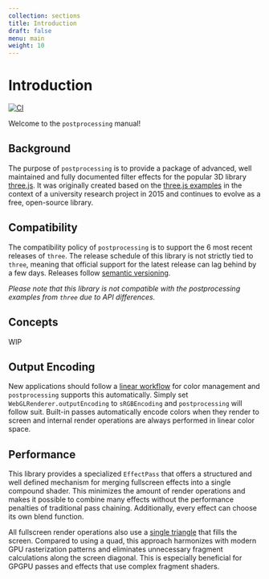 ```yaml
---
collection: sections
title: Introduction
draft: false
menu: main
weight: 10
---
```


# Introduction

[![CI](https://github.com/vanruesc/postprocessing/actions/workflows/ci.yml/badge.svg)](https://github.com/vanruesc/postprocessing/actions/workflows/ci.yml)

Welcome to the `postprocessing` manual!

## Background

The purpose of `postprocessing` is to provide a package of advanced, well maintained and fully documented filter effects for the popular 3D library [three.js](https://threejs.org/). It was originally created based on the [three.js examples](https://threejs.org/examples/?q=postprocessing) in the context of a university research project in 2015 and continues to evolve as a free, open-source library.

## Compatibility

The compatibility policy of `postprocessing` is to support the 6 most recent releases of `three`. The release schedule of this library is not strictly tied to `three`, meaning that official support for the latest release can lag behind by a few days. Releases follow [semantic versioning](https://semver.org/).

_Please note that this library is not compatible with the postprocessing examples from `three` due to API differences._

## Concepts

WIP

## Output Encoding

New applications should follow a [linear workflow](https://docs.unity3d.com/Manual/LinearRendering-LinearOrGammaWorkflow.html) for color management and `postprocessing` supports this automatically. Simply set `WebGLRenderer.outputEncoding` to `sRGBEncoding` and `postprocessing` will follow suit. Built-in passes automatically encode colors when they render to screen and internal render operations are always performed in linear color space.

## Performance

This library provides a specialized `EffectPass` that offers a structured and well defined mechanism for merging fullscreen effects into a single compound shader. This minimizes the amount of render operations and makes it possible to combine many effects without the performance penalties of traditional pass chaining. Additionally, every effect can choose its own blend function.

All fullscreen render operations also use a [single triangle](https://michaldrobot.com/2014/04/01/gcn-execution-patterns-in-full-screen-passes/) that fills the screen. Compared to using a quad, this approach harmonizes with modern GPU rasterization patterns and eliminates unnecessary fragment calculations along the screen diagonal. This is especially beneficial for GPGPU passes and effects that use complex fragment shaders.
